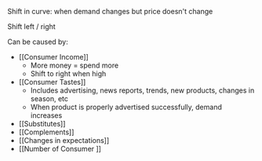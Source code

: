 
Shift in curve: when demand changes but price doesn't change

Shift left / right

Can be caused by:
- [[Consumer Income]]
	- More money = spend more
	- Shift to right when high
- [[Consumer Tastes]]
	- Includes advertising, news reports, trends, new products, changes in season, etc
	- When product is properly advertised successfully, demand increases
- [[Substitutes]]
- [[Complements]]
- [[Changes in expectations]]
- [[Number of Consumer ]]

